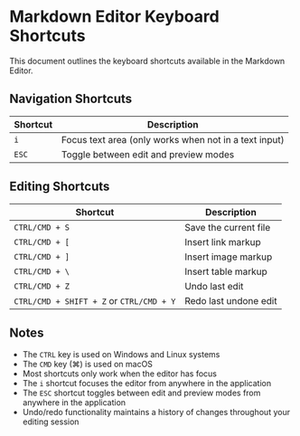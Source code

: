 # Markdown Editor Keyboard Shortcuts

This document outlines the keyboard shortcuts available in the Markdown Editor.

## Navigation Shortcuts

| Shortcut | Description |
|----------|-------------|
| `i` | Focus text area (only works when not in a text input) |
| `ESC` | Toggle between edit and preview modes |

## Editing Shortcuts

| Shortcut | Description |
|----------|-------------|
| `CTRL/CMD + S` | Save the current file |
| `CTRL/CMD + [` | Insert link markup |
| `CTRL/CMD + ]` | Insert image markup |
| `CTRL/CMD + \` | Insert table markup |
| `CTRL/CMD + Z` | Undo last edit |
| `CTRL/CMD + SHIFT + Z` or `CTRL/CMD + Y` | Redo last undone edit |

## Notes

- The `CTRL` key is used on Windows and Linux systems
- The `CMD` key (⌘) is used on macOS
- Most shortcuts only work when the editor has focus
- The `i` shortcut focuses the editor from anywhere in the application
- The `ESC` shortcut toggles between edit and preview modes from anywhere in the application
- Undo/redo functionality maintains a history of changes throughout your editing session